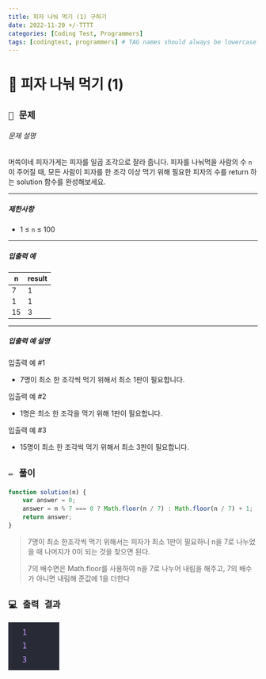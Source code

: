 ```yaml
---
title: 피자 나눠 먹기 (1) 구하기
date: 2022-11-20 +/-TTTT
categories: [Coding Test, Programmers]
tags: [codingtest, programmers] # TAG names should always be lowercase
---
```


# 🔖  피자 나눠 먹기 (1)

## `📌 문제`

###### 문제 설명

머쓱이네 피자가게는 피자를 일곱 조각으로 잘라 줍니다. 피자를 나눠먹을 사람의 수 `n`이 주어질 때, 모든 사람이 피자를 한 조각 이상 먹기 위해 필요한 피자의 수를 return 하는 solution 함수를 완성해보세요.

------

##### 제한사항

- 1 ≤ `n` ≤ 100

------

##### 입출력 예

| n    | result |
| ---- | ------ |
| 7    | 1      |
| 1    | 1      |
| 15   | 3      |

------

##### 입출력 예 설명

입출력 예 #1

- 7명이 최소 한 조각씩 먹기 위해서 최소 1판이 필요합니다.

입출력 예 #2

- 1명은 최소 한 조각을 먹기 위해 1판이 필요합니다.

입출력 예 #3

- 15명이 최소 한 조각씩 먹기 위해서 최소 3판이 필요합니다.



## `✏️ 풀이`

```javascript
function solution(n) {
    var answer = 0;
    answer = n % 7 === 0 ? Math.floor(n / 7) : Math.floor(n / 7) + 1;
    return answer;
}
```

> 7명이 최소 한조각씩 먹기 위해서는 피자가 최소 1판이 필요하니 n을 7로 나누었을 때 나머지가 0이 되는 것을 찾으면 된다.
>
> 7의 배수면은 Math.floor를 사용하여 n을 7로 나누어 내림을 해주고, 7의 배수가 아니면 내림해 준값에 1을 더한다 



## `💻 출력 결과`

![image-20221121210637437](../../assets/img/postingImg/image-20221121210637437.png)